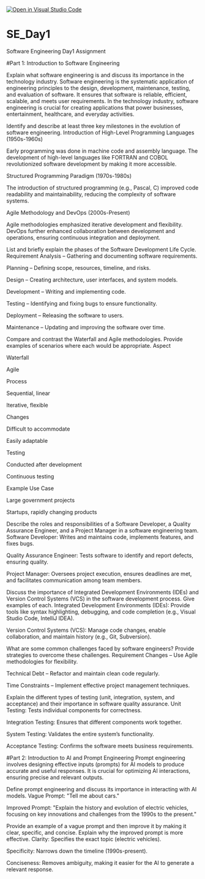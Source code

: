 [![Open in Visual Studio Code](https://classroom.github.com/assets/open-in-vscode-2e0aaae1b6195c2367325f4f02e2d04e9abb55f0b24a779b69b11b9e10269abc.svg)](https://classroom.github.com/online_ide?assignment_repo_id=18458544&assignment_repo_type=AssignmentRepo)
# SE_Day1
Software Engineering Day1 Assignment

#Part 1: Introduction to Software Engineering

Explain what software engineering is and discuss its importance in the technology industry.
Software engineering is the systematic application of engineering principles to the design, development, maintenance, testing, and evaluation of software. It ensures that software is reliable, efficient, scalable, and meets user requirements. In the technology industry, software engineering is crucial for creating applications that power businesses, entertainment, healthcare, and everyday activities.

Identify and describe at least three key milestones in the evolution of software engineering.
Introduction of High-Level Programming Languages (1950s-1960s)

Early programming was done in machine code and assembly language. The development of high-level languages like FORTRAN and COBOL revolutionized software development by making it more accessible.

Structured Programming Paradigm (1970s-1980s)

The introduction of structured programming (e.g., Pascal, C) improved code readability and maintainability, reducing the complexity of software systems.

Agile Methodology and DevOps (2000s-Present)

Agile methodologies emphasized iterative development and flexibility. DevOps further enhanced collaboration between development and operations, ensuring continuous integration and deployment.

List and briefly explain the phases of the Software Development Life Cycle.
Requirement Analysis – Gathering and documenting software requirements.

Planning – Defining scope, resources, timeline, and risks.

Design – Creating architecture, user interfaces, and system models.

Development – Writing and implementing code.

Testing – Identifying and fixing bugs to ensure functionality.

Deployment – Releasing the software to users.

Maintenance – Updating and improving the software over time.

Compare and contrast the Waterfall and Agile methodologies. Provide examples of scenarios where each would be appropriate.
Aspect

Waterfall

Agile

Process

Sequential, linear

Iterative, flexible

Changes

Difficult to accommodate

Easily adaptable

Testing

Conducted after development

Continuous testing

Example Use Case

Large government projects

Startups, rapidly changing products

Describe the roles and responsibilities of a Software Developer, a Quality Assurance Engineer, and a Project Manager in a software engineering team.
Software Developer: Writes and maintains code, implements features, and fixes bugs.

Quality Assurance Engineer: Tests software to identify and report defects, ensuring quality.

Project Manager: Oversees project execution, ensures deadlines are met, and facilitates communication among team members.

Discuss the importance of Integrated Development Environments (IDEs) and Version Control Systems (VCS) in the software development process. Give examples of each.
Integrated Development Environments (IDEs): Provide tools like syntax highlighting, debugging, and code completion (e.g., Visual Studio Code, IntelliJ IDEA).

Version Control Systems (VCS): Manage code changes, enable collaboration, and maintain history (e.g., Git, Subversion).

What are some common challenges faced by software engineers? Provide strategies to overcome these challenges.
Requirement Changes – Use Agile methodologies for flexibility.

Technical Debt – Refactor and maintain clean code regularly.

Time Constraints – Implement effective project management techniques.

Explain the different types of testing (unit, integration, system, and acceptance) and their importance in software quality assurance.
Unit Testing: Tests individual components for correctness.

Integration Testing: Ensures that different components work together.

System Testing: Validates the entire system’s functionality.

Acceptance Testing: Confirms the software meets business requirements.

#Part 2: Introduction to AI and Prompt Engineering
Prompt engineering involves designing effective inputs (prompts) for AI models to produce accurate and useful responses. It is crucial for optimizing AI interactions, ensuring precise and relevant outputs.

Define prompt engineering and discuss its importance in interacting with AI models.
Vague Prompt: "Tell me about cars."

Improved Prompt: "Explain the history and evolution of electric vehicles, focusing on key innovations and challenges from the 1990s to the present."

Provide an example of a vague prompt and then improve it by making it clear, specific, and concise. Explain why the improved prompt is more effective.
Clarity: Specifies the exact topic (electric vehicles).

Specificity: Narrows down the timeline (1990s-present).

Conciseness: Removes ambiguity, making it easier for the AI to generate a relevant response.
